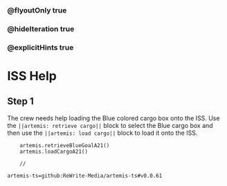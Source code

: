 ### @flyoutOnly true
### @hideIteration true
### @explicitHints true

# ISS Help

## Step 1
The crew needs help loading the Blue colored cargo box onto the ISS. Use the ``||artemis: retrieve cargo||`` block to select the Blue cargo box and then use the ``||artemis: load cargo||`` block to load it onto the ISS.

```ghost    
    artemis.retrieveBlueGoalA21()
    artemis.loadCargoA21()
```
```template
    //
```

```package
artemis-ts=github:ReWrite-Media/artemis-ts#v0.0.61
```
